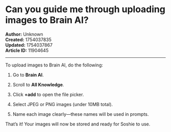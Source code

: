 # Can you guide me through uploading images to Brain AI?

**Author:** Unknown  
**Created:** 1754037835  
**Updated:** 1754037867  
**Article ID:** 11904645  

---

To upload images to Brain AI, do the following:

  1. Go to **Brain AI**.

  2. Scroll to **All Knowledge**.

  3. Click **+add** to open the file picker.

  4. Select JPEG or PNG images (under 10MB total).

  5. Name each image clearly—these names will be used in prompts.




That’s it! Your images will now be stored and ready for Soshie to use.
